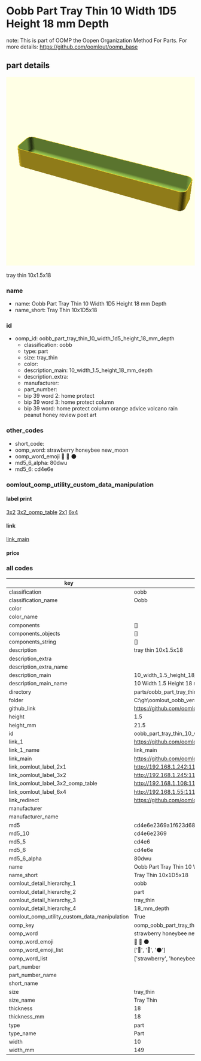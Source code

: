 # Oobb Part Tray Thin 10 Width 1D5 Height 18 mm Depth  

note: This is part of OOMP the Oopen Organization Method For Parts. For more details: https://github.com/oomlout/oomp_base

##  part details
  

[![](3dpr.png)](3dpr.png)

tray thin 10x1.5x18



### name
* name: Oobb Part Tray Thin 10 Width 1D5 Height 18 mm Depth
* name_short: Tray Thin 10x1D5x18 
### id
* oomp_id: oobb_part_tray_thin_10_width_1d5_height_18_mm_depth
  * classification: oobb
  * type: part
  * size: tray_thin
  * color: 
  * description_main: 10_width_1.5_height_18_mm_depth
  * description_extra: 
  * manufacturer: 
  * part_number: 
  * bip 39 word 2: home protect
  * bip 39 word 3: home protect column
  * bip 39 word: home protect column orange advice volcano rain peanut honey review poet art

### other_codes
* short_code: 
* oomp_word: strawberry honeybee new_moon
* oomp_word_emoji :strawberry: :honeybee: :new_moon:
* md5_6_alpha: 80dwu
* md5_6: cd4e6e






### oomlout_oomp_utility_custom_data_manipulation
#### label print
[3x2](http://192.168.1.245:1112/?label=oomp%2080dwu)
[3x2_oomp_table](http://192.168.1.108:1112/?label=oomp%2080dwu)
[2x1](http://192.168.1.242:1112/?label=oomp%2080dwu)
[6x4](http://192.168.1.55:1112/?label=oomp%2080dwu)    

#### link

[link_main](https://github.com/oomlout/oomlout_oobb_version_4_generated_parts/tree/main/navigation_oomp/oobb/part/tray_thin/10_width_1.5_height_18_mm_depth/part)                              

#### price







### all codes 
| key | value |  
| --- | --- |  
| classification | oobb |  
| classification_name | Oobb |  
| color |  |  
| color_name |  |  
| components | [] |  
| components_objects | [] |  
| components_string | [] |  
| description | tray thin 10x1.5x18 |  
| description_extra |  |  
| description_extra_name |  |  
| description_main | 10_width_1.5_height_18_mm_depth |  
| description_main_name | 10 Width 1.5 Height 18 mm Depth |  
| directory | parts/oobb_part_tray_thin_10_width_1d5_height_18_mm_depth |  
| folder | C:\gh\oomlout_oobb_version_4_generated_parts\parts\oobb_part_tray_thin_10_width_1d5_height_18_mm_depth |  
| github_link | https://github.com/oomlout/oomlout_oomp_part_src/tree/main/parts/oobb_part_tray_thin_10_width_1d5_height_18_mm_depth |  
| height | 1.5 |  
| height_mm | 21.5 |  
| id | oobb_part_tray_thin_10_width_1d5_height_18_mm_depth |  
| link_1 | https://github.com/oomlout/oomlout_oobb_version_4_generated_parts/tree/main/navigation_oomp/oobb/part/tray_thin/10_width_1.5_height_18_mm_depth/part |  
| link_1_name | link_main |  
| link_main | https://github.com/oomlout/oomlout_oobb_version_4_generated_parts/tree/main/navigation_oomp/oobb/part/tray_thin/10_width_1.5_height_18_mm_depth/part |  
| link_oomlout_label_2x1 | http://192.168.1.242:1112/?label=oomp%2080dwu |  
| link_oomlout_label_3x2 | http://192.168.1.245:1112/?label=oomp%2080dwu |  
| link_oomlout_label_3x2_oomp_table | http://192.168.1.108:1112/?label=oomp%2080dwu |  
| link_oomlout_label_6x4 | http://192.168.1.55:1112/?label=oomp%2080dwu |  
| link_redirect | https://github.com/oomlout/oomlout_oobb_version_4_generated_parts/tree/main/parts/oobb_tray_thin_10_1d5_18 |  
| manufacturer |  |  
| manufacturer_name |  |  
| md5 | cd4e6e2369a1f623d68209bc5bab2b68 |  
| md5_10 | cd4e6e2369 |  
| md5_5 | cd4e6 |  
| md5_6 | cd4e6e |  
| md5_6_alpha | 80dwu |  
| name | Oobb Part Tray Thin 10 Width 1D5 Height 18 mm Depth |  
| name_short | Tray Thin 10x1D5x18  |  
| oomlout_detail_hierarchy_1 | oobb |  
| oomlout_detail_hierarchy_2 | part |  
| oomlout_detail_hierarchy_3 | tray_thin |  
| oomlout_detail_hierarchy_4 | 18_mm_depth |  
| oomlout_oomp_utility_custom_data_manipulation | True |  
| oomp_key | oomp_oobb_part_tray_thin_10_width_1d5_height_18_mm_depth |  
| oomp_word | strawberry honeybee new_moon |  
| oomp_word_emoji | :strawberry: :honeybee: :new_moon: |  
| oomp_word_emoji_list | [':strawberry:', ':honeybee:', ':new_moon:'] |  
| oomp_word_list | ['strawberry', 'honeybee', 'new_moon'] |  
| part_number |  |  
| part_number_name |  |  
| short_name |  |  
| size | tray_thin |  
| size_name | Tray Thin |  
| thickness | 18 |  
| thickness_mm | 18 |  
| type | part |  
| type_name | Part |  
| width | 10 |  
| width_mm | 149 |  
